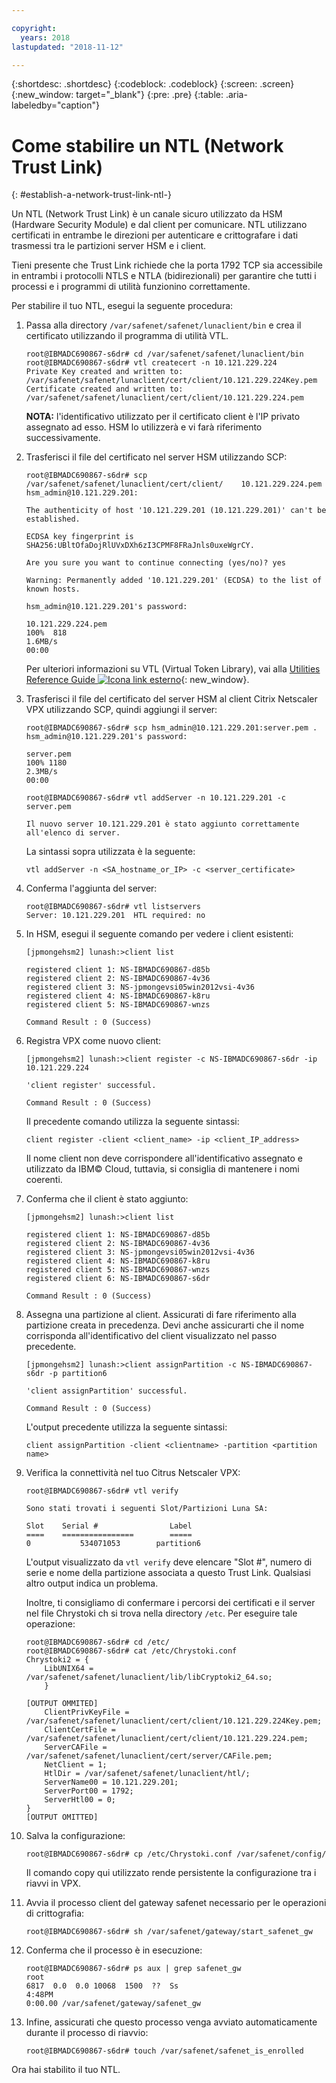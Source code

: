 ```yaml
---

copyright:
  years: 2018
lastupdated: "2018-11-12"

---
```


{:shortdesc: .shortdesc}
{:codeblock: .codeblock}
{:screen: .screen}
{:new_window: target="_blank"}
{:pre: .pre}
{:table: .aria-labeledby="caption"}

# Come stabilire un NTL (Network Trust Link)
{: #establish-a-network-trust-link-ntl-}

Un NTL (Network Trust Link) è un canale sicuro utilizzato da HSM (Hardware Security Module) e dal client per comunicare. NTL utilizzano certificati in entrambe le direzioni per autenticare e crittografare i dati trasmessi tra le partizioni server HSM e i client.

Tieni presente che Trust Link richiede che la porta 1792 TCP sia accessibile in entrambi i protocolli NTLS e NTLA (bidirezionali) per garantire che tutti i processi e i programmi di utilità funzionino correttamente.

Per stabilire il tuo NTL, esegui la seguente procedura:

1.	Passa alla directory `/var/safenet/safenet/lunaclient/bin` e crea il certificato utilizzando il programma di utilità VTL.

	```
	root@IBMADC690867-s6dr# cd /var/safenet/safenet/lunaclient/bin
	root@IBMADC690867-s6dr# vtl createcert -n 10.121.229.224
	Private Key created and written to: /var/safenet/safenet/lunaclient/cert/client/10.121.229.224Key.pem
	Certificate created and written to: /var/safenet/safenet/lunaclient/cert/client/10.121.229.224.pem
	```

	**NOTA:** l'identificativo utilizzato per il certificato client è l'IP privato assegnato ad esso. HSM lo utilizzerà e vi farà riferimento successivamente.

2. Trasferisci il file del certificato nel server HSM utilizzando SCP:

	```
	root@IBMADC690867-s6dr# scp /var/safenet/safenet/lunaclient/cert/client/	10.121.229.224.pem hsm_admin@10.121.229.201:

	The authenticity of host '10.121.229.201 (10.121.229.201)' can't be established.

	ECDSA key fingerprint is SHA256:UBltOfaDojRlUVxDXh6zI3CPMF8FRaJnls0uxeWgrCY.

	Are you sure you want to continue connecting (yes/no)? yes

	Warning: Permanently added '10.121.229.201' (ECDSA) to the list of known hosts.

	hsm_admin@10.121.229.201's password:

	10.121.229.224.pem                                                 
	100%  818     	
	1.6MB/s   
	00:00
	```

	Per ulteriori informazioni su VTL (Virtual Token Library), vai alla [Utilities Reference Guide ![Icona link esterno](../../icons/launch-glyph.svg "Icona link esterno")](https://public.dhe.ibm.com/cloud/bluemix/network/vpx/utilities_reference_guide.pdf){: new_window}.

3.	Trasferisci il file del certificato del server HSM al client Citrix Netscaler VPX utilizzando SCP, quindi aggiungi il server:

	```
	root@IBMADC690867-s6dr# scp hsm_admin@10.121.229.201:server.pem .
	hsm_admin@10.121.229.201's password:

	server.pem                                                         
	100% 1180     	
	2.3MB/s   
	00:00

	root@IBMADC690867-s6dr# vtl addServer -n 10.121.229.201 -c server.pem

	Il nuovo server 10.121.229.201 è stato aggiunto correttamente all'elenco di server.
	```

	La sintassi sopra utilizzata è la seguente:

	```
	vtl addServer -n <SA_hostname_or_IP> -c <server_certificate>
	```

3. Conferma l'aggiunta del server:

	```
	root@IBMADC690867-s6dr# vtl listservers
	Server: 10.121.229.201  HTL required: no
	```

4.	In HSM, esegui il seguente comando per vedere i client esistenti:

	```
	[jpmongehsm2] lunash:>client list

	registered client 1: NS-IBMADC690867-d85b
	registered client 2: NS-IBMADC690867-4v36
	registered client 3: NS-jpmongevsi05win2012vsi-4v36
	registered client 4: NS-IBMADC690867-k8ru
	registered client 5: NS-IBMADC690867-wnzs

	Command Result : 0 (Success)
	```

5.	Registra VPX come nuovo client:

	```
	[jpmongehsm2] lunash:>client register -c NS-IBMADC690867-s6dr -ip 10.121.229.224

	'client register' successful.

	Command Result : 0 (Success)
	```

	Il precedente comando utilizza la seguente sintassi:

	```
	client register -client <client_name> -ip <client_IP_address>
	```

	Il nome client non deve corrispondere all'identificativo assegnato e utilizzato da IBM© Cloud, tuttavia, si consiglia di mantenere i nomi coerenti. 

6. Conferma che il client è stato aggiunto:

	```
	[jpmongehsm2] lunash:>client list

	registered client 1: NS-IBMADC690867-d85b
	registered client 2: NS-IBMADC690867-4v36
	registered client 3: NS-jpmongevsi05win2012vsi-4v36
	registered client 4: NS-IBMADC690867-k8ru
	registered client 5: NS-IBMADC690867-wnzs
	registered client 6: NS-IBMADC690867-s6dr

	Command Result : 0 (Success)
	```

7. Assegna una partizione al client. Assicurati di fare riferimento alla partizione creata in precedenza. Devi anche assicurarti che il nome corrisponda all'identificativo del client visualizzato nel passo precedente.

	```
	[jpmongehsm2] lunash:>client assignPartition -c NS-IBMADC690867-s6dr -p partition6

	'client assignPartition' successful.

	Command Result : 0 (Success)
	```

	L'output precedente utilizza la seguente sintassi:

	```
	client assignPartition -client <clientname> -partition <partition name>
	```

8.	Verifica la connettività nel tuo Citrus Netscaler VPX:

	```
	root@IBMADC690867-s6dr# vtl verify

	Sono stati trovati i seguenti Slot/Partizioni Luna SA:

	Slot    Serial #                Label
	====    ================        =====
	0           534071053        partition6
	```

	L'output visualizzato da `vtl verify` deve elencare "Slot #", numero di serie e nome della partizione associata a questo Trust Link. Qualsiasi altro output indica un problema.

	Inoltre, ti consigliamo di confermare i percorsi dei certificati e il server nel file Chrystoki ch si trova nella directory `/etc`. Per eseguire tale operazione:

	```
	root@IBMADC690867-s6dr# cd /etc/
	root@IBMADC690867-s6dr# cat /etc/Chrystoki.conf
	Chrystoki2 = {
		LibUNIX64 = /var/safenet/safenet/lunaclient/lib/libCryptoki2_64.so;
		}

	[OUTPUT OMMITED]
		ClientPrivKeyFile = /var/safenet/safenet/lunaclient/cert/client/10.121.229.224Key.pem;
		ClientCertFile = /var/safenet/safenet/lunaclient/cert/client/10.121.229.224.pem;
		ServerCAFile = /var/safenet/safenet/lunaclient/cert/server/CAFile.pem;
		NetClient = 1;
		HtlDir = /var/safenet/safenet/lunaclient/htl/;
		ServerName00 = 10.121.229.201;
		ServerPort00 = 1792;
		ServerHtl00 = 0;
	}
	[OUTPUT OMITTED]
	```

9.	Salva la configurazione:

	```
	root@IBMADC690867-s6dr# cp /etc/Chrystoki.conf /var/safenet/config/
	```

	Il comando copy qui utilizzato rende persistente la configurazione tra i riavvi in VPX.

10.	Avvia il processo client del gateway safenet necessario per le operazioni di crittografia:

	```
	root@IBMADC690867-s6dr# sh /var/safenet/gateway/start_safenet_gw
	```

11. Conferma che il processo è in esecuzione:

	```
	root@IBMADC690867-s6dr# ps aux | grep safenet_gw
	root       
	6817  0.0  0.0 10068  1500  ??  Ss    
	4:48PM   
	0:00.00 /var/safenet/gateway/safenet_gw
	```

12. Infine, assicurati che questo processo venga avviato automaticamente durante il processo di riavvio:

	```
	root@IBMADC690867-s6dr# touch /var/safenet/safenet_is_enrolled
	```

Ora hai stabilito il tuo NTL.
